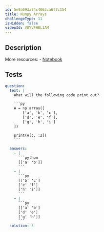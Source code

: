 ```yaml
---
id: 5e9a093a74c4063ca6f7c154
title: Numpy Arrays
challengeType: 11
isHidden: false
videoId: VDYVFHBL1AM
---
```


## Description

<section id='description'>
More resources:
- <a href="https://notebooks.ai/rmotr-curriculum/freecodecamp-intro-to-numpy-6c285b74" target='_blank'>Notebook</a>
</section>

## Tests

<section id='tests'>

````yml
question:
  text: |
    What will the following code print out?

    ```py
    A = np.array([
        ['a', 'b', 'c'],
        ['d', 'e', 'f'],
        ['g', 'h', 'i']
    ])

    print(A[:, :2])
    ```

  answers:
    - |
      ```python
      [['a' 'b']]
      ```
    - |
      ```py
      [['b' 'c']
      ['e' 'f']
      ['h' 'i']]
      ```
    - |
      ```py
      [['a' 'b']
      ['d' 'e']
      ['g' 'h']]
      ```
  solution: 3
````

</section>
